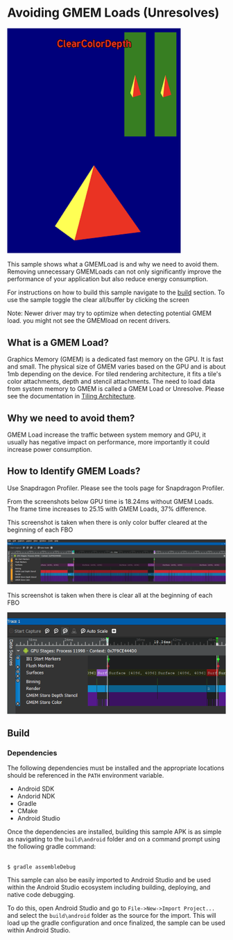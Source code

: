 # Avoiding GMEM Loads (Unresolves)

<img width="400px" src="img/avoid_gmem_loads.png">

This sample shows what a GMEMLoad is and why we need to avoid them. Removing unnecessary GMEMLoads can not only significantly improve the performance of your application but also reduce energy consumption.

For instructions on how to build this sample navigate to the [build](#build) section. To use the sample toggle the clear all/buffer by clicking the screen

Note: Newer driver may try to optimize when detecting potential GMEM load. you might not see the GMEMload on recent drivers.

## What is a GMEM Load?

Graphics Memory (GMEM) is a dedicated fast memory on the GPU. It is fast and small. The physical size of GMEM varies based on the GPU and is about 1mb depending on the device. For tiled rendering architecture, it fits a tile's color attachments, depth and stencil attachments. The need to load data from system memory to GMEM is called a GMEM Load or Unresolve. Please see the documentation in [Tiling Architecture](https://developer.qualcomm.com/docs/adreno-gpu/developer-guide/gpu/overview.html#tile-based-rendering).

## Why we need to avoid them?

GMEM Load increase the traffic between system memory and GPU, it usually has negative impact on performance, more importantly it could increase power consumption.

## How to Identify GMEM Loads?

Use Snapdragon Profiler. Please see the tools page for Snapdragon Profiler.

From the screenshots below GPU time is 18.24ms without GMEM Loads. The frame time increases to 25.15 with GMEM Loads, 37% difference.
 

This screenshot is taken when there is only color buffer cleared at the beginning of each FBO

<img src="img/withgmemload.png">

This screenshot is taken when there is clear all at the beginning of each FBO

<img src="img/withoutgmemload.png">

## Build

### Dependencies

The following dependencies must be installed and the appropriate locations should be referenced in the `PATH` environment variable.

* Android SDK
* Andorid NDK
* Gradle
* CMake
* Android Studio

Once the dependencies are installed, building this sample APK is as simple as navigating to the `build\android` folder and on a command prompt using the following gradle command:

```

$ gradle assembleDebug

```

This sample can also be easily imported to Android Studio and be used within the Android Studio ecosystem including building, deploying, and native code debugging.

To do this, open Android Studio and go to `File->New->Import Project...` and select the `build\android` folder as the source for the import. This will load up the gradle configuration and once finalized, the sample can be used within Android Studio.
